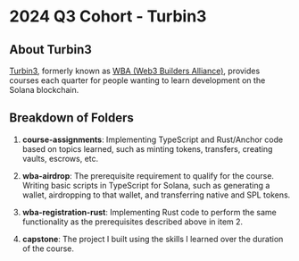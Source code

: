# 2024 Q3 Cohort - Turbin3

## About Turbin3

[Turbin3](https://turbin3.com/), formerly known as [WBA (Web3 Builders Alliance)](https://www.web3builders.dev/), provides courses each quarter for people wanting to learn development on the Solana blockchain.

## Breakdown of Folders

1. **course-assignments**: Implementing TypeScript and Rust/Anchor code based on topics learned, such as minting tokens, transfers, creating vaults, escrows, etc.

2. **wba-airdrop**: The prerequisite requirement to qualify for the course. Writing basic scripts in TypeScript for Solana, such as generating a wallet, airdropping to that wallet, and transferring native and SPL tokens.

3. **wba-registration-rust**: Implementing Rust code to perform the same functionality as the prerequisites described above in item 2.

4. **capstone**: The project I built using the skills I learned over the duration of the course.
